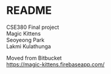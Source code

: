 # README #
CSE380 Final project   
Magic Kittens  
Seoyeong Park  
Lakmi Kulathunga  
  
Moved from Bitbucket  
https://magic-kittens.firebaseapp.com/  
